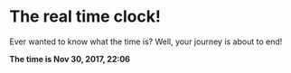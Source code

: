 # The real time clock!

Ever wanted to know what the time is? Well, your journey is about to end!

**The time is Nov 30, 2017, 22:06**